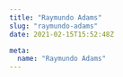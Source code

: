 ```yaml
---
title: "Raymundo Adams"
slug: "raymundo-adams"
date: 2021-02-15T15:52:48Z

meta:
  name: "Raymundo Adams"
---
```


